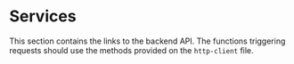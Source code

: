 # Services

This section contains the links to the backend API. The functions triggering
requests should use the methods provided on the `http-client` file.
